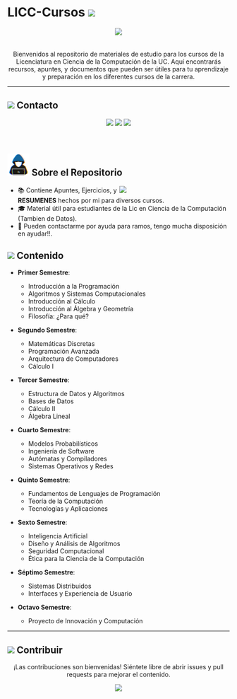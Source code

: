 <h1><b> LICC-Cursos   </b><img src="https://media.giphy.com/media/j2pOGeGYKe2xCCKwfi/giphy.gif" width="80"></h1>

<div align="center">
 <img src="https://media.giphy.com/media/Ju7l5y9osyymQ/giphy.gif" width="200">
</div>

<br>
<p align="center">
Bienvenidos al repositorio de materiales de estudio para los cursos de la Licenciatura en Ciencia de la Computación de la UC. Aquí encontrarás recursos, apuntes, y documentos que pueden ser útiles para tu aprendizaje y preparación en los diferentes cursos de la carrera.
</p>

---

## <img src="https://media.giphy.com/media/YJ5OlVLZ2QNl6/giphy.gif" width="28px"> **Contacto**

<p align="center">
<a href="https://github.com/EstebanKiito" target="_blank"><img src="https://img.shields.io/badge/-EstebanKiito-black?style=for-the-badge&logo=github&logoColor=white"/></a>
<a href="mailto:esteban.ortega@uc.cl"><img src="https://img.shields.io/badge/-esteban.ortega@uc.cl-c14438?style=for-the-badge&logo=Gmail&logoColor=white"/></a>
<a href="https://www.instagram.com/esteban._.d._.luffy" target="_blank"><img src="https://img.shields.io/badge/-@esteban._.d._.luffy-E4405F?style=for-the-badge&logo=Instagram&logoColor=white"/></a>
</p>
<br>

## <picture><img src="https://github.com/0xAbdulKhalid/0xAbdulKhalid/raw/main/assets/mdImages/about_me.gif" width="50px"></picture> **Sobre el Repositorio**

<img align="right" src="https://media.giphy.com/media/LMcB8XospGZO8UQq87/giphy.gif" width="250px">

- 📚 Contiene Apuntes, Ejercicios, y **RESUMENES** hechos por mi para diversos cursos.
- 🎓 Material útil para estudiantes de la Lic en Ciencia de la Computación (Tambien de Datos).
- 🏫 Pueden contactarme por ayuda para ramos, tengo mucha disposición en ayudar!!.


## <img src="https://media2.giphy.com/media/QssGEmpkyEOhBCb7e1/giphy.gif?cid=ecf05e47a0n3gi1bfqntqmob8g9aid1oyj2wr3ds3mg700bl&rid=giphy.gif" width ="25"><b> Contenido</b>

<p align="center">

- **Primer Semestre**:
  - Introducción a la Programación
  - Algoritmos y Sistemas Computacionales
  - Introducción al Cálculo
  - Introducción al Álgebra y Geometría
  - Filosofía: ¿Para qué?

- **Segundo Semestre**:
  - Matemáticas Discretas
  - Programación Avanzada
  - Arquitectura de Computadores
  - Cálculo I

- **Tercer Semestre**:
  - Estructura de Datos y Algoritmos
  - Bases de Datos
  - Cálculo II
  - Álgebra Lineal

- **Cuarto Semestre**:
  - Modelos Probabilísticos
  - Ingeniería de Software
  - Autómatas y Compiladores
  - Sistemas Operativos y Redes

- **Quinto Semestre**:
  - Fundamentos de Lenguajes de Programación
  - Teoría de la Computación
  - Tecnologías y Aplicaciones

- **Sexto Semestre**:
  - Inteligencia Artificial
  - Diseño y Análisis de Algoritmos
  - Seguridad Computacional
  - Ética para la Ciencia de la Computación

- **Séptimo Semestre**:
  - Sistemas Distribuidos
  - Interfaces y Experiencia de Usuario
 
- **Octavo Semestre**:
  - Proyecto de Innovación y Computación

---

## <img src="https://media.giphy.com/media/Ll22OhMLAlVDb8UQWe/giphy.gif" width="30px"> **Contribuir**

<p align="center">
¡Las contribuciones son bienvenidas! Siéntete libre de abrir issues y pull requests para mejorar el contenido.
</p>

<div align="center">
 <img src="https://media.giphy.com/media/d31vTpVi1LAcDvdm/giphy.gif" width="200">
</div>
